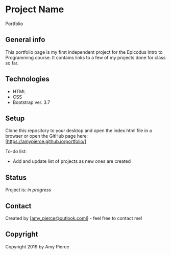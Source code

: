 # Project Name
Portfolio

## General info
This portfolio page is my first independent project for the Epicodus Intro to Programming course. It contains links to a few of my projects done for class so far.

## Technologies
* HTML
* CSS
* Bootstrap ver. 3.7

## Setup
Clone this repository to your desktop and open the index.html file in a browser or open the GitHub page here: [https://amypierce.github.io/portfolio/]

To-do list:
* Add and update list of projects as new ones are created

## Status
Project is: _in progress_

## Contact
Created by [amy_pierce@outlook.coml] - feel free to contact me!

## Copyright
Copyright 2019 by Amy Pierce
